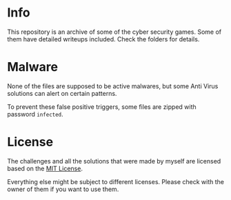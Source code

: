 # Info

This repository is an archive of some of the cyber security games. Some of them have detailed writeups included. Check the folders for details.

# Malware

None of the files are supposed to be active malwares, but some Anti Virus solutions can alert on certain patterns.

To prevent these false positive triggers, some files are zipped with password `infected`.

# License

The challenges and all the solutions that were made by myself are licensed based on the [MIT License](LICENSE).

Everything else might be subject to different licenses. Please check with the owner of them if you want to use them.